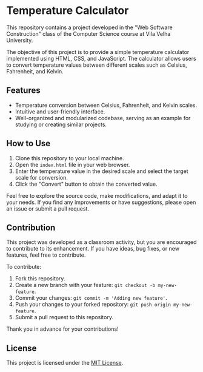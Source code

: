 # Temperature Calculator

This repository contains a project developed in the "Web Software Construction" class of the Computer Science course at Vila Velha University.

The objective of this project is to provide a simple temperature calculator implemented using HTML, CSS, and JavaScript. The calculator allows users to convert temperature values between different scales such as Celsius, Fahrenheit, and Kelvin.

## Features

- Temperature conversion between Celsius, Fahrenheit, and Kelvin scales.
- Intuitive and user-friendly interface.
- Well-organized and modularized codebase, serving as an example for studying or creating similar projects.

## How to Use

1. Clone this repository to your local machine.
2. Open the `index.html` file in your web browser.
3. Enter the temperature value in the desired scale and select the target scale for conversion.
4. Click the "Convert" button to obtain the converted value.

Feel free to explore the source code, make modifications, and adapt it to your needs. If you find any improvements or have suggestions, please open an issue or submit a pull request.

## Contribution

This project was developed as a classroom activity, but you are encouraged to contribute to its enhancement. If you have ideas, bug fixes, or new features, feel free to contribute.

To contribute:

1. Fork this repository.
2. Create a new branch with your feature: `git checkout -b my-new-feature`.
3. Commit your changes: `git commit -m 'Adding new feature'`.
4. Push your changes to your forked repository: `git push origin my-new-feature`.
5. Submit a pull request to this repository.

Thank you in advance for your contributions!

## License

This project is licensed under the [MIT License](LICENSE).
